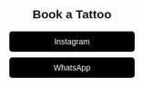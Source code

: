 

 

<html lang="en">
<head>
    <meta charset="UTF-8">
    <meta name="viewport" content="width=device-width, initial-scale=1.0">
    <title>Book a Tattoo</title>
    <style>
        body { text-align: center; font-family: Arial, sans-serif; }
        .btn { display: block; width: 200px; margin: 10px auto; padding: 10px; 
               background: black; color: white; text-decoration: none; border-radius: 5px; }
    </style>
</head>
<body>
    <h2>Book a Tattoo</h2>
    <a class="btn" href="https://instagram.com/YOUR_INSTAGRAM" target="_blank">Instagram</a>
    <a class="btn" href="https://wa.me/YOUR_PHONE_NUMBER" target="_blank">WhatsApp</a>
</body>
</html>